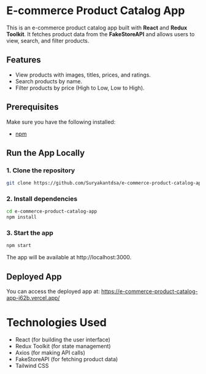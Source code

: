 # E-commerce Product Catalog App

This is an e-commerce product catalog app built with **React** and **Redux Toolkit**. It fetches product data from the **FakeStoreAPI** and allows users to view, search, and filter products.

## Features

- View products with images, titles, prices, and ratings.
- Search products by name.
- Filter products by price (High to Low, Low to High).

## Prerequisites

Make sure you have the following installed:

- [npm](https://www.npmjs.com/)

## Run the App Locally

### 1. Clone the repository

```bash
git clone https://github.com/Suryakantdsa/e-commerce-product-catalog-app.git
```

### 2. Install dependencies

```bash
cd e-commerce-product-catalog-app
npm install
```

### 3. Start the app

```bash
npm start
```

The app will be available at http://localhost:3000.

## Deployed App

You can access the deployed app at: https://e-commerce-product-catalog-app-j62b.vercel.app/

# Technologies Used

- React (for building the user interface)
- Redux Toolkit (for state management)
- Axios (for making API calls)
- FakeStoreAPI (for fetching product data)
- Tailwind CSS
